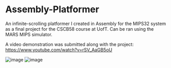 # Assembly-Platformer
 
An infinite-scrolling platformer I created in Assembly for the MIPS32 system as a final project for the CSCB58 course at UofT. Can be ran using the MARS MIPS simulator.

A video demonstration was submitted along with the project: https://www.youtube.com/watch?v=rSV_AaGB5oU

![image](https://user-images.githubusercontent.com/87666671/230639003-2975810a-7fea-486a-8655-5e218a1b6540.png)
![image](https://user-images.githubusercontent.com/87666671/230638892-8b6c703d-138f-4826-90c1-5f5c39eff6f5.png)
